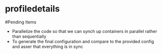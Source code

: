 # profiledetails

#Pending Items
* Parallelize the code so that we can synch up containers in parallel rather than sequentially
* To generate the final configuration and compare to the provided config and asser that everything is in sync
